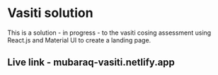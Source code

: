 # Vasiti solution

This is a solution - in progress - to the vasiti cosing assessment using React.js and Material UI to create a landing page.

## Live link - mubaraq-vasiti.netlify.app
